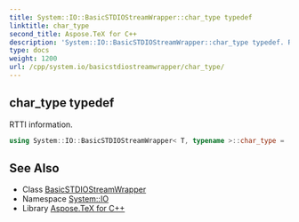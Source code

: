 ```yaml
---
title: System::IO::BasicSTDIOStreamWrapper::char_type typedef
linktitle: char_type
second_title: Aspose.TeX for C++
description: 'System::IO::BasicSTDIOStreamWrapper::char_type typedef. RTTI information in C++.'
type: docs
weight: 1200
url: /cpp/system.io/basicstdiostreamwrapper/char_type/
---
```

## char_type typedef


RTTI information.

```cpp
using System::IO::BasicSTDIOStreamWrapper< T, typename >::char_type =  typename BaseType::char_type
```

## See Also

* Class [BasicSTDIOStreamWrapper](../)
* Namespace [System::IO](../../)
* Library [Aspose.TeX for C++](../../../)

